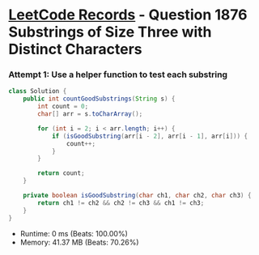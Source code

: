 # [LeetCode Records](../../README.md) - Question 1876 Substrings of Size Three with Distinct Characters

### Attempt 1: Use a helper function to test each substring
```java
class Solution {
    public int countGoodSubstrings(String s) {
        int count = 0;
        char[] arr = s.toCharArray();

        for (int i = 2; i < arr.length; i++) {
            if (isGoodSubstring(arr[i - 2], arr[i - 1], arr[i])) {
                count++;
            }
        }

        return count;
    }

    private boolean isGoodSubstring(char ch1, char ch2, char ch3) {
        return ch1 != ch2 && ch2 != ch3 && ch1 != ch3;
    }
}
```
- Runtime: 0 ms (Beats: 100.00%)
- Memory: 41.37 MB (Beats: 70.26%)

<br>
